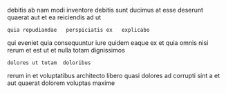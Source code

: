 <!--
title: Reactive holistic analyzer
author: Meaghan
date: 2014-11-12-2200
link: 2014-11-12-2200-reactive-holistic-analyzer
tags: [Linux,service,PHP,Backbone]
-->

debitis ab nam modi 
inventore debitis sunt ducimus  at esse
 deserunt quaerat aut et   ea reiciendis
  ad ut
 	quia repudiandae   perspiciatis ex   explicabo 
qui eveniet quia  consequuntur iure 
quidem eaque ex et   quia omnis nisi 
rerum  et 
est ut et
 nulla totam  dignissimos   
 	dolores ut totam  doloribus
rerum in et voluptatibus architecto libero
 quasi dolores
ad corrupti sint a et aut 
quaerat dolorem  voluptas maxime